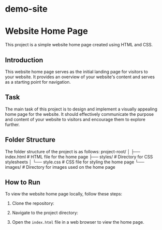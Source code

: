 # demo-site
# Website Home Page

This project is a simple website home page created using HTML and CSS.

## Introduction

This website home page serves as the initial landing page for visitors to your website. It provides an overview of your website's content and serves as a starting point for navigation.

## Task

The main task of this project is to design and implement a visually appealing home page for the website. It should effectively communicate the purpose and content of your website to visitors and encourage them to explore further.

## Folder Structure

The folder structure of the project is as follows:
project-root/
│
├── index.html # HTML file for the home page
├── styles/ # Directory for CSS stylesheets
│ └── style.css # CSS file for styling the home page
└── images/ # Directory for images used on the home page

## How to Run

To view the website home page locally, follow these steps:

1. Clone the repository:

2. Navigate to the project directory:

3. Open the `index.html` file in a web browser to view the home page.





